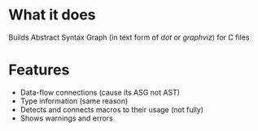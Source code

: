 # What it does 

Builds Abstract Syntax Graph (in text form of *dot* or *graphviz*) for C files

# Features 

- Data-flow connections (cause its ASG not AST)
- Type information (same reason)
- Detects and connects macros to their usage (not fully)
- Shows warnings and errors 
